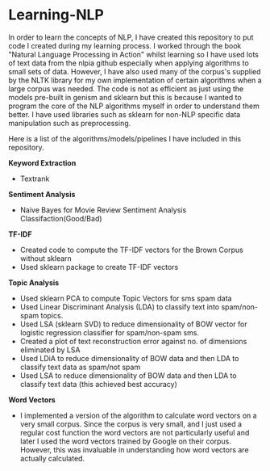 # Learning-NLP

In order to learn the concepts of NLP, I have created this repository to put code I created during my learning process. 
I worked through the book "Natural Language Processing in Action" whilst learning so I have used lots of text data from the nlpia github especially when applying algorithms to small sets of data.
However, I have also used many of the corpus's supplied by the NLTK library for my own implementation of certain algorithms when a large corpus was needed.
The code is not as efficient as just using the models pre-built in genism and sklearn but this is because I wanted to program the core of the NLP algorithms myself in order to understand them better. I have used libraries such as sklearn for non-NLP specific data manipulation such as preprocessing.

Here is a list of the algorithms/models/pipelines I have included in this repository.

**Keyword Extraction**
- Textrank

**Sentiment Analysis**
- Naive Bayes for Movie Review Sentiment Analysis Classifaction(Good/Bad)

**TF-IDF**
- Created code to compute the TF-IDF vectors for the Brown Corpus without sklearn
- Used sklearn package to create TF-IDF vectors

**Topic Analysis**
- Used sklearn PCA to compute Topic Vectors for sms spam data
- Used Linear Discriminant Analysis (LDA) to classify text into spam/non-spam topics.
- Used LSA (sklearn SVD) to reduce dimensionality of BOW vector for logistic regression classifier for spam/non-spam sms.
- Created a plot of text reconstruction error against no. of dimensions eliminated by LSA
- Used LDiA to reduce dimensionality of BOW data and then LDA to classify text data as spam/not spam
- Used LSA to reduce dimensionality of BOW data and then LDA to classify text data (this achieved best accuracy)

**Word Vectors**
- I implemented a version of the algorithm to calculate word vectors on a very small corpus. Since the corpus
is very small, and I just used a regular cost function the word vectors are not particularly useful and later
I used the word vectors trained by Google on their corpus. However, this was invaluable in understanding how word vectors are actually calculated.




